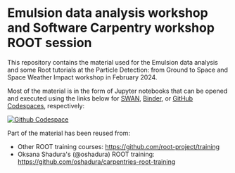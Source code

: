 # Emulsion data analysis workshop and Software Carpentry workshop ROOT session

This repository contains the material used for the Emulsion data analysis and some Root tutorials at the Particle Detection: from Ground to Space and Space Weather Impact workshop in February 2024.

Most of the material is in the form of Jupyter notebooks that can be opened and executed using the links below for [SWAN](https://swan.cern.ch), [Binder](https://mybinder.org), or [GitHub Codespaces](https://github.com/features/codespaces), respectively:

[![Github Codespace](https://img.shields.io/badge/open-GH_Codespaces-blue?logo=github)](https://codespaces.new/sirawitsae/ROOT-for-CNX-workshop?quickstart=1)

Part of the material has been reused from:
* Other ROOT training courses: https://github.com/root-project/training
* Oksana Shadura's (@oshadura) ROOT training: https://github.com/oshadura/carpentries-root-training
